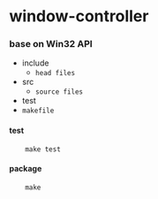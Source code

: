# window-controller

### base on Win32 API
- include
  - `head files`
- src
  - `source files`
- test
- `makefile`

#### test
```shell
	make test
```

#### package
``` shell
	make
```